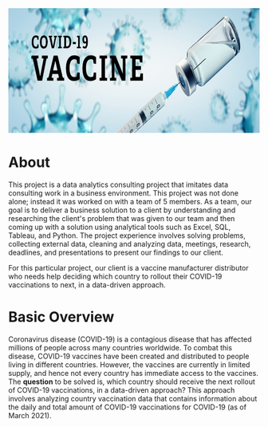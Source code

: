 <img width = 1000 height = 250 src="images/covid19_vaccine_header.jpeg">

# About
This project is a data analytics consulting project that imitates data consulting work in a business environment. This project was not done alone; instead it was worked on with a team of 5 members. As a team, our goal is to deliver a business solution to a client by understanding and researching the client's problem that was given to our team and then coming up with a solution using analytical tools such as Excel, SQL, Tableau, and Python. The project experience involves solving problems, collecting external data, cleaning and analyzing data, meetings, research, deadlines, and presentations to present our findings to our client.

For this particular project, our client is a vaccine manufacturer distributor who needs help deciding which country to rollout their COVID-19 vaccinations to next, in a data-driven approach.

# Basic Overview
Coronavirus disease (COVID-19) is a contagious disease that has affected millions of people across many countries worldwide. To combat this disease, COVID-19 vaccines have been created and distributed to people living in different countries. However, the vaccines are currently in limited supply, and hence not every country has immediate access to the vaccines. The **question** to be solved is, which country should receive the next rollout of COVID-19 vaccinations, in a data-driven approach? This approach involves analyzing country vaccination data that contains information about the daily and total amount of COVID-19 vaccinations for COVID-19 (as of March 2021).
